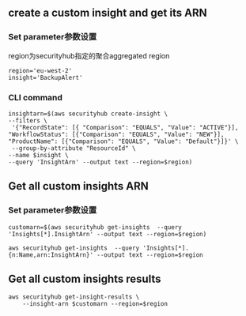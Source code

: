 ## create a custom insight and get its ARN
### Set parameter参数设置

region为securityhub指定的聚合aggregated region

```
region='eu-west-2'
insight='BackupAlert'
```

### CLI command 
```
insightarn=$(aws securityhub create-insight \
--filters \
 '{"RecordState": [{ "Comparison": "EQUALS", "Value": "ACTIVE"}], "WorkflowStatus": [{"Comparison": "EQUALS", "Value": "NEW"}], "ProductName": [{"Comparison": "EQUALS", "Value": "Default"}]}' \
 --group-by-attribute "ResourceId" \
--name $insight \
--query 'InsightArn' --output text --region=$region)
```
## Get all custom insights ARN
### Set parameter参数设置
```
customarn=$(aws securityhub get-insights  --query 'Insights[*].InsightArn' --output text --region=$region)
```
```
aws securityhub get-insights  --query 'Insights[*].{n:Name,arn:InsightArn}' --output text --region=$region
```
## Get all custom insights results
```
aws securityhub get-insight-results \
    --insight-arn $customarn --region=$region
```
